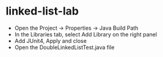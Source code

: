 # linked-list-lab

 - Open the Project -> Properties -> Java Build Path 
 - In the Libraries tab, select Add Library on the right panel 
 - Add JUnit4, Apply and close
 - Open the DoubleLinkedListTest.java file
